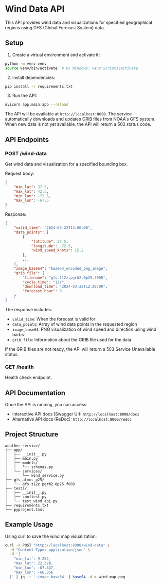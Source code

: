 # Wind Data API

This API provides wind data and visualizations for specified geographical regions using GFS (Global Forecast System) data.

## Setup

1. Create a virtual environment and activate it:
```bash
python -m venv venv
source venv/bin/activate  # On Windows: venv\Scripts\activate
```

2. Install dependencies:
```bash
pip install -r requirements.txt
```

3. Run the API:
```bash
uvicorn app.main:app --reload
```

The API will be available at `http://localhost:8000`. The service automatically downloads and updates GRIB files from NOAA's GFS system. When new data is not yet available, the API will return a 503 status code.

## API Endpoints

### POST /wind-data
Get wind data and visualization for a specified bounding box.

Request body:
```json
{
    "min_lat": 37.5,
    "max_lat": 42.5,
    "min_lon": -72.5,
    "max_lon": -67.5
}
```

Response:
```json
{
    "valid_time": "2024-03-22T12:00:00",
    "data_points": [
        {
            "latitude": 37.5,
            "longitude": -72.5,
            "wind_speed_knots": 15.2
        },
        ...
    ],
    "image_base64": "base64_encoded_png_image",
    "grib_file": {
        "filename": "gfs.t12z.pgrb2.0p25.f000",
        "cycle_time": "12z",
        "download_time": "2024-03-22T12:30:00",
        "forecast_hour": 0
    }
}
```

The response includes:
- `valid_time`: When the forecast is valid for
- `data_points`: Array of wind data points in the requested region
- `image_base64`: PNG visualization of wind speed and direction using wind barbs
- `grib_file`: Information about the GRIB file used for the data

If the GRIB files are not ready, the API will return a 503 Service Unavailable status.

### GET /health
Health check endpoint.

## API Documentation

Once the API is running, you can access:
- Interactive API docs (Swagger UI): `http://localhost:8000/docs`
- Alternative API docs (ReDoc): `http://localhost:8000/redoc`

## Project Structure
```
weather-service/
├── app/
│   ├── __init__.py
│   ├── main.py
│   ├── models/
│   │   └── schemas.py
│   └── services/
│       └── wind_service.py
├── gfs_atmos_p25/
│   └── gfs.t12z.pgrb2.0p25.f000
├── tests/
│   ├── __init__.py
│   ├── conftest.py
│   └── test_wind_api.py
├── requirements.txt
└── pyproject.toml
```

## Example Usage

Using curl to save the wind map visualization:
```bash
curl -X POST "http://localhost:8000/wind-data" \
  -H "Content-Type: application/json" \
  -d '{
    "min_lat": 9.252,
    "max_lat": 22.328,
    "min_lon": -87.537,
    "max_lon": -66.356
  }' | jq -r '.image_base64' | base64 -d > wind_map.png
```